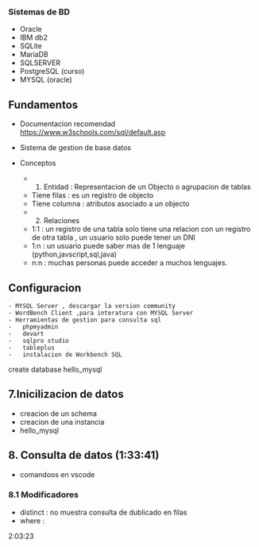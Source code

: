 <!--

MACOS
- user : root
- pass : rootluis

terminal ==> mysql -u root -p

el problemas de relacionar la infomracion en almacenes con clientes

SQL :

-   Es un estandar norma ISO desde los años 80 ,
-   Es un lengujae de base de datos
-   BD es consumida por usuarios
-   Es una base de datos relacionar , almacena los datos en tablas que se relacioona , y tiene dependia de otra tablas, se recomienda para datos que se relaiona profundamente ,
-   -   DB no relacionales : los datos son independientes , acceso rapidos sin relacionar ,

    -->

### Sistemas de BD

-   Oracle
-   IBM db2
-   SQLite
-   MariaDB
-   SQLSERVER
-   PostgreSQL (curso)
-   MYSQL (oracle)

## Fundamentos

-   Documentacion recomendad
    https://www.w3schools.com/sql/default.asp

-   Sistema de gestion de base datos

-   Conceptos

    -   1. Entidad : Representacion de un Objecto o agrupacion de tablas

    *   Tiene filas : es un registro de objecto
    *   Tiene columna : atributos asociado a un objecto

    -   2. Relaciones

    *   1:1 : un registro de una tabla solo tiene una relacion con un registro de otra tabla , un usuario solo puede tener un DNI
    *   1:n : un usuario puede saber mas de 1 lenguaje (python,javscript,sql,java)
    *   n:n : muchas personas puede acceder a muchos lenguajes.

## Configuracion

    - MYSQL Server , descargar la version community
    - WordBench Client ,para interatura con MYSQL Server
    - Herramientas de gestion para consulta sql
    -   phpmyadmin
    -   devart
    -   sqlpro studio
    -   tableplus
    -   instalacion de Workbench SQL

create database hello_mysql

## 7.Inicilizacion de datos

-   creacion de un schema
-   creacion de una instancia
-   hello_mysql

## 8. Consulta de datos (1:33:41)

-   comandoos en vscode

### 8.1 Modificadores

-   distinct : no muestra consulta de dublicado en filas
-   where :

2:03:23
